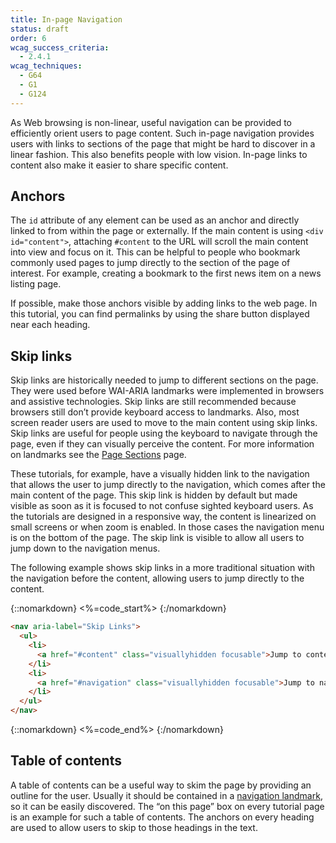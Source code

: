 ```yaml
---
title: In-page Navigation
status: draft
order: 6
wcag_success_criteria:
  - 2.4.1
wcag_techniques:
  - G64
  - G1
  - G124
---
```


As Web browsing is non-linear, useful navigation can be provided to efficiently orient users to page content. Such in-page navigation provides users with links to sections of the page that might be hard to discover in a linear fashion. This also benefits people with low vision. In-page links to content also make it easier to share specific content.

## Anchors

The `id` attribute of any element can be used as an anchor and directly linked to from within the page or externally. If the main content is using `<div id="content">`, attaching `#content` to the URL will scroll the main content into view and focus on it. This can be helpful to people who bookmark commonly used pages to jump directly to the section of the page of interest. For example, creating a bookmark to the first news item on a news listing page.

If possible, make those anchors visible by adding links to the web page. In this tutorial, you can find permalinks by using the share button displayed near each heading.

## Skip links

Skip links are historically needed to jump to different sections on the page. They were used before WAI-ARIA landmarks were implemented in browsers and assistive technologies. Skip links are still recommended because browsers still don’t provide keyboard access to landmarks. Also, most screen reader users are used to move to the main content using skip links. Skip links are useful for people using the keyboard to navigate through the page, even if they can visually perceive the content. For more information on landmarks see the [Page Sections](sections.html) page.

These tutorials, for example, have a visually hidden link to the navigation that allows the user to jump directly to the navigation, which comes after the main content of the page. This skip link is hidden by default but made visible as soon as it is focused to not confuse sighted keyboard users. As the tutorials are designed in a responsive way, the content is linearized on small screens or when zoom is enabled. In those cases the navigation menu is on the bottom of the page. The skip link is visible to allow all users to jump down to the navigation menus. 

The following example shows skip links in a more traditional situation with the navigation before the content, allowing users to jump directly to the content.

{::nomarkdown}
<%=code_start%>
{:/nomarkdown}

~~~html
<nav aria-label="Skip Links">
  <ul>
    <li>
      <a href="#content" class="visuallyhidden focusable">Jump to content</a>
    </li>
    <li>
      <a href="#navigation" class="visuallyhidden focusable">Jump to navigation</a>
    </li>
  </ul>
</nav>
~~~

{::nomarkdown}
<%=code_end%>
{:/nomarkdown}

## Table of contents

A table of contents can be a useful way to skim the page by providing an outline for the user. Usually it should be contained in a [navigation landmark](sections.html#navigation), so it can be easily discovered. The “on this page” box on every tutorial page is an example for such a table of contents. The anchors on every heading are used to allow users to skip to those headings in the text.
